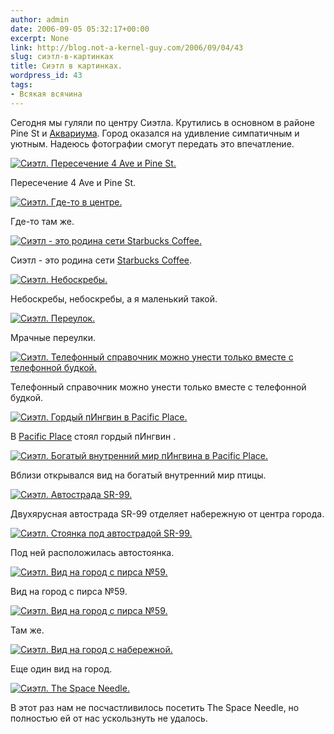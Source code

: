 ```yaml
---
author: admin
date: 2006-09-05 05:32:17+00:00
excerpt: None
link: http://blog.not-a-kernel-guy.com/2006/09/04/43
slug: сиэтл-в-картинках
title: Сиэтл в картинках.
wordpress_id: 43
tags:
- Всякая всячина
---
```


Сегодня мы гуляли по центру Сиэтла. Крутились в основном в районе Pine St и [Аквариума](http://www.seattleaquarium.org). Город оказался на удивление симпатичным и уютным. Надеюсь фотографии смогут передать это впечатление.

[![Сиэтл. Пересечение 4 Ave и Pine St.](http://blog.not-a-kernel-guy.com/wp-content/uploads/2006/08/Seattle_2006-09-04/IMG_2247_small.JPG)](http://blog.not-a-kernel-guy.com/wp-content/uploads/2006/08/Seattle_2006-09-04/IMG_2247.JPG)

Пересечение 4 Ave и Pine St.

[![Сиэтл. Где-то в центре.](http://blog.not-a-kernel-guy.com/wp-content/uploads/2006/08/Seattle_2006-09-04/IMG_2253_small.JPG)](http://blog.not-a-kernel-guy.com/wp-content/uploads/2006/08/Seattle_2006-09-04/IMG_2253.JPG)

Где-то там же.

[![Сиэтл - это родина сети Starbucks Coffee.](http://blog.not-a-kernel-guy.com/wp-content/uploads/2006/08/Seattle_2006-09-04/IMG_2299_small.JPG)](http://blog.not-a-kernel-guy.com/wp-content/uploads/2006/08/Seattle_2006-09-04/IMG_2299.JPG)

Сиэтл - это родина сети [Starbucks Coffee](http://www.starbucks.com/).

[![Сиэтл. Небоскребы.](http://blog.not-a-kernel-guy.com/wp-content/uploads/2006/08/Seattle_2006-09-04/IMG_2263_small.JPG)](http://blog.not-a-kernel-guy.com/wp-content/uploads/2006/08/Seattle_2006-09-04/IMG_2263.JPG)

Небоскребы, небоскребы, а я маленький такой.

[![Сиэтл. Переулок.](http://blog.not-a-kernel-guy.com/wp-content/uploads/2006/08/Seattle_2006-09-04/IMG_2257_small.JPG)](http://blog.not-a-kernel-guy.com/wp-content/uploads/2006/08/Seattle_2006-09-04/IMG_2257.JPG)

Мрачные переулки.

[![Сиэтл. Телефонный справочник можно унести только вместе с телефонной будкой.](http://blog.not-a-kernel-guy.com/wp-content/uploads/2006/08/Seattle_2006-09-04/IMG_2262_small.JPG)](http://blog.not-a-kernel-guy.com/wp-content/uploads/2006/08/Seattle_2006-09-04/IMG_2262.JPG)

Телефонный справочник можно унести только вместе с телефонной будкой.

[![Сиэтл. Гордый пИнгвин в Pacific Place.](http://blog.not-a-kernel-guy.com/wp-content/uploads/2006/08/Seattle_2006-09-04/IMG_2248_small.JPG)](http://blog.not-a-kernel-guy.com/wp-content/uploads/2006/08/Seattle_2006-09-04/IMG_2248.JPG)

В [Pacific Place](http://www.pacificplaceseattle.com) стоял гордый пИнгвин .

[![Сиэтл. Богатый внутренний мир пИнгвина в Pacific Place.](http://blog.not-a-kernel-guy.com/wp-content/uploads/2006/08/Seattle_2006-09-04/IMG_2249_small.JPG)](http://blog.not-a-kernel-guy.com/wp-content/uploads/2006/08/Seattle_2006-09-04/IMG_2249.JPG)

Вблизи открывался вид на богатый внутренний мир птицы.

[![Сиэтл. Автострада SR-99.](http://blog.not-a-kernel-guy.com/wp-content/uploads/2006/08/Seattle_2006-09-04/IMG_2271_small.JPG)](http://blog.not-a-kernel-guy.com/wp-content/uploads/2006/08/Seattle_2006-09-04/IMG_2271.JPG)

Двухярусная автострада SR-99 отделяет набережную от центра города.

[![Сиэтл. Стоянка под автострадой SR-99.](http://blog.not-a-kernel-guy.com/wp-content/uploads/2006/08/Seattle_2006-09-04/IMG_2266_small.JPG)](http://blog.not-a-kernel-guy.com/wp-content/uploads/2006/08/Seattle_2006-09-04/IMG_2266.JPG)

Под ней расположилась автостоянка.

[![Сиэтл. Вид на город с пирса №59.](http://blog.not-a-kernel-guy.com/wp-content/uploads/2006/08/Seattle_2006-09-04/IMG_2275_small.JPG)](http://blog.not-a-kernel-guy.com/wp-content/uploads/2006/08/Seattle_2006-09-04/IMG_2275.JPG)

Вид на город с пирса №59.

[![Сиэтл. Вид на город с пирса №59.](http://blog.not-a-kernel-guy.com/wp-content/uploads/2006/08/Seattle_2006-09-04/IMG_2276_small.JPG)](http://blog.not-a-kernel-guy.com/wp-content/uploads/2006/08/Seattle_2006-09-04/IMG_2276.JPG)

Там же.

[![Сиэтл. Вид на город с набережной.](http://blog.not-a-kernel-guy.com/wp-content/uploads/2006/08/Seattle_2006-09-04/IMG_2240_small.JPG)](http://blog.not-a-kernel-guy.com/wp-content/uploads/2006/08/Seattle_2006-09-04/IMG_2240.JPG)

Еще один вид на город.

[![Сиэтл. The Space Needle.](http://blog.not-a-kernel-guy.com/wp-content/uploads/2006/08/Seattle_2006-09-04/IMG_2281_small.JPG)](http://blog.not-a-kernel-guy.com/wp-content/uploads/2006/08/Seattle_2006-09-04/IMG_2281.JPG)

В этот раз нам не посчастливилось посетить The Space Needle, но полностью ей от нас ускользнуть не удалось.
